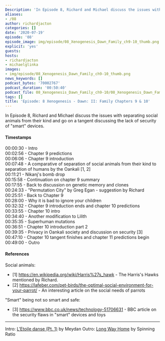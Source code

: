 ```yaml
---
Description: 'In Episode 8, Richard and Michael discuss the issues with separating social animals from their kind and go on a tangent discussing the lack of security of "smart" devices.'
aliases:
- /08
author: richardjacton
categories: []
date: '2020-07-19'
episode: '08'
episode_image: img/episode/08_Xenogenesis_Dawn_Family_ch9-10_thumb.png
explicit: 'yes'
guests:
hosts:
- richardjacton
- michaelglinka
images:
- img/episode/08_Xenogenesis_Dawn_Family_ch9-10_thumb.png
news_keywords: []
podcast_bytes: '70002767'
podcast_duration: '00:50:40'
podcast_file: 08_Xenogenesis_Dawn_Family_ch9-10/08_Xenogenesis_Dawn_Family_ch9-10.mp3
tags: []
title: 'Episode: 8 Xenogenesis - Dawn: II: Family Chapters 9 & 10'
---
```


In Episode 8, Richard and Michael discuss the issues with separating social animals from their kind and go on a tangent discussing the lack of security of "smart" devices.

#### Timestamps

00:00:30 - Intro\
00:02:56 - Chapter 9 predictions\
00:06:06 - Chapter 9 introduction\
00:07:48 - A comparative of separation of social animals from their kind to separation of humans by the Oankali [1, 2]\
00:11:21 - Nikanj's bomb drop\
00:15:58 - Continuation on chapter 9 summary\
00:17:55 - Back to discussion on genetic memory and clones\
00:24:33 - "Permutation City" by Greg Egan - suggestion by Richard\
00:25:51 - Back to Chapter 9\
00:28:00 - Why it is bad to ignore your children\
00:32:32 - Chapter 9 introduction ends and chapter 10 predictions\
00:33:55 - Chapter 10 intro\
00:34:40 - Another modification to Lilith\
00:35:35 - Superhuman mutations\
00:36:51 - Chapter 10 introduction part 2\
00:39:35 - Privacy in Oankali society and discussion on security [3]\
00:47:10 - Chapter 10 tangent finishes and chapter 11 predictions begin\
00:49:00 - Outro

#### References

Social animals:

- [1] https://en.wikipedia.org/wiki/Harris%27s_hawk - The Harris's Hawks mentioned by Richard.
- [2] https://lafeber.com/pet-birds/the-optimal-social-environment-for-your-parrot/ - An interesting article on the social needs of parrots

"Smart" being not so smart and safe:

- [3] https://www.bbc.co.uk/news/technology-51706631 - BBC article on the security flaws in "smart" devices and toys

---
Intro: [L'Etoile danse (Pt. 1)](https://freemusicarchive.org/music/Meydan/Havor/6-_LEtoile_danse_Pt_1_1738) by Meydan
Outro: [Long Way Home](https://freemusicarchive.org/music/Spinning_Ratio/Long_Way_Home/Long_Way_Home) by Spinning Ratio
